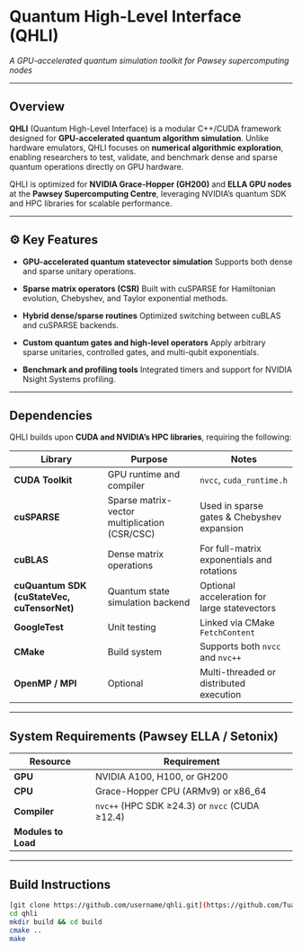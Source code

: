 # **Quantum High-Level Interface (QHLI)**

*A GPU-accelerated quantum simulation toolkit for Pawsey supercomputing nodes*

---

## Overview

**QHLI** (Quantum High-Level Interface) is a modular C++/CUDA framework designed for **GPU-accelerated quantum algorithm simulation**.
Unlike hardware emulators, QHLI focuses on **numerical algorithmic exploration**, enabling researchers to test, validate, and benchmark dense and sparse quantum operations directly on GPU hardware.

QHLI is optimized for **NVIDIA Grace-Hopper (GH200)** and **ELLA GPU nodes** at the **Pawsey Supercomputing Centre**, leveraging NVIDIA’s quantum SDK and HPC libraries for scalable performance.

---

## ⚙️ Key Features

* **GPU-accelerated quantum statevector simulation**
  Supports both dense and sparse unitary operations.

* **Sparse matrix operators (CSR)**
  Built with cuSPARSE for Hamiltonian evolution, Chebyshev, and Taylor exponential methods.

* **Hybrid dense/sparse routines**
  Optimized switching between cuBLAS and cuSPARSE backends.

* **Custom quantum gates and high-level operators**
  Apply arbitrary sparse unitaries, controlled gates, and multi-qubit exponentials.

* **Benchmark and profiling tools**
  Integrated timers and support for NVIDIA Nsight Systems profiling.

---

## Dependencies

QHLI builds upon **CUDA and NVIDIA’s HPC libraries**, requiring the following:

| Library                                     | Purpose                                       | Notes                                        |
| ------------------------------------------- | --------------------------------------------- | -------------------------------------------- |
| **CUDA Toolkit**                   | GPU runtime and compiler                      | `nvcc`, `cuda_runtime.h`                     |
| **cuSPARSE**                                | Sparse matrix-vector multiplication (CSR/CSC) | Used in sparse gates & Chebyshev expansion   |
| **cuBLAS**                                  | Dense matrix operations                       | For full-matrix exponentials and rotations   |
| **cuQuantum SDK (cuStateVec, cuTensorNet)** | Quantum state simulation backend              | Optional acceleration for large statevectors |
| **GoogleTest**                              | Unit testing                                  | Linked via CMake `FetchContent`              |
| **CMake**                          | Build system                                  | Supports both `nvcc` and `nvc++`             |
| **OpenMP / MPI**                            | Optional                                      | Multi-threaded or distributed execution      |

---

## System Requirements (Pawsey ELLA / Setonix)

| Resource            | Requirement                                    |
| ------------------- | ---------------------------------------------- |
| **GPU**             | NVIDIA A100, H100, or GH200                    |
| **CPU**             | Grace-Hopper CPU (ARMv9) or x86_64             |
| **Compiler**        | `nvc++` (HPC SDK ≥24.3) or `nvcc` (CUDA ≥12.4) |
| **Modules to Load** |                                                |

---

## Build Instructions

```bash
[git clone https://github.com/username/qhli.git](https://github.com/Tuan-D-N/Quantum-High-Level-Interface.git)
cd qhli
mkdir build && cd build
cmake ..
make 
```
